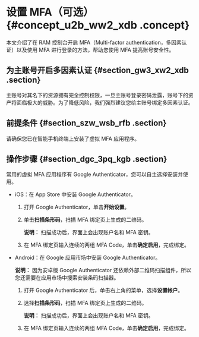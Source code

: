# 设置 MFA（可选） {#concept_u2b_ww2_xdb .concept}

本文介绍了在 RAM 控制台开启 MFA（Multi-factor authentication，多因素认证）以及使用 MFA 进行登录的方法，帮助您使用 MFA 提高账号安全性。

## 为主账号开启多因素认证 {#section_gw3_xw2_xdb .section}

主账号对其名下的资源拥有完全控制权限，一旦主账号登录密码泄露，账号下的资产将面临极大的威胁。为了降低风险，我们强烈建议您给主账号绑定多因素认证。

## 前提条件 {#section_szw_wsb_rfb .section}

请确保您已在智能手机终端上安装了虚拟 MFA 应用程序。

## 操作步骤 {#section_dgc_3pq_kgb .section}

常用的虚拟 MFA 应用程序有 Google Authenticator，您可以自主选择安装并使用。

-   iOS：在 App Store 中安装 Google Authenticator。
    1.  打开 Google Authenticator，单击**开始设置**。
    2.  单击**扫描条形码**，扫描 MFA 绑定页上生成的二维码。

        **说明：** 扫描成功后，界面上会出现账户名和 MFA 密钥。

    3.  在 MFA 绑定页输入连续的两组 MFA Code，单击**确定启用**，完成绑定。
-   Android：在 Google 应用市场中安装 Google Authenticator。

    **说明：** 因为安卓版 Google Authenticator 还依赖外部二维码扫描组件，所以您还需要在应用市场中搜索安装条码扫描器。

    1.  打开 Google Authenticator 后，单击右上角的菜单，选择**设置帐户**。
    2.  选择**扫描条形码**，扫描 MFA 绑定页上生成的二维码。

        **说明：** 扫描成功后，界面上会出现账户名和 MFA 密钥。

    3.  在 MFA 绑定页输入连续的两组 MFA Code，单击**确定启用**，完成绑定。

